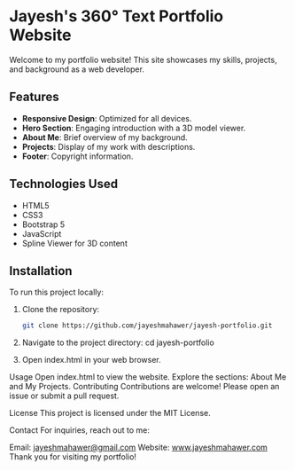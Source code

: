 # Jayesh's 360° Text Portfolio Website

Welcome to my portfolio website! This site showcases my skills, projects, and background as a web developer.

## Features

- **Responsive Design**: Optimized for all devices.
- **Hero Section**: Engaging introduction with a 3D model viewer.
- **About Me**: Brief overview of my background.
- **Projects**: Display of my work with descriptions.
- **Footer**: Copyright information.

## Technologies Used

- HTML5
- CSS3
- Bootstrap 5
- JavaScript
- Spline Viewer for 3D content

## Installation

To run this project locally:

1. Clone the repository:
   ```bash
   git clone https://github.com/jayeshmahawer/jayesh-portfolio.git

2. Navigate to the project directory:
   cd jayesh-portfolio
   
3. Open index.html in your web browser.

Usage
Open index.html to view the website.
Explore the sections: About Me and My Projects.
Contributing
Contributions are welcome! Please open an issue or submit a pull request.

License
This project is licensed under the MIT License.

Contact
For inquiries, reach out to me:

Email: jayeshmahawer@gmail.com
Website: www.jayeshmahawer.com
Thank you for visiting my portfolio!
